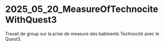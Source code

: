 # 2025_05_20_MeasureOfTechnociteWithQuest3
Travail de group sur la prise de measure des batiments Technocité avec le Quest3.
